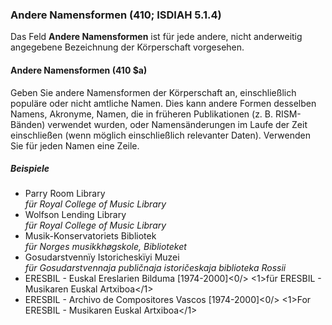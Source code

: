 ### Andere Namensformen (410; ISDIAH 5.1.4)

Das Feld **Andere Namensformen** ist für jede andere, nicht anderweitig angegebene Bezeichnung der Körperschaft vorgesehen.

#### Andere Namensformen (410 $a)

Geben Sie andere Namensformen der Körperschaft an, einschließlich populäre oder nicht amtliche Namen. Dies kann andere Formen desselben Namens, Akronyme, Namen, die in früheren Publikationen (z. B. RISM-Bänden) verwendet wurden, oder Namensänderungen im Laufe der Zeit einschließen (wenn möglich einschließlich relevanter Daten). Verwenden Sie für jeden Namen eine Zeile.

##### Beispiele

- Parry Room Library  
  _für Royal College of Music Library_
- Wolfson Lending Library  
  _für Royal College of Music Library_
- Musik-Konservatoriets Bibliotek  
  _für Norges musikkhøgskole, Biblioteket_
- Gosudarstvennïy Istoricheskïyi Muzei  
  _für Gosudarstvennaja publičnaja istoričeskaja biblioteka Rossii_
- ERESBIL - Euskal Ereslarien Bilduma [1974-2000]<0/> <1>für ERESBIL - Musikaren Euskal Artxiboa</1>
- ERESBIL - Archivo de Compositores Vascos [1974-2000]<0/> <1>For ERESBIL - Musikaren Euskal Artxiboa</1> 
